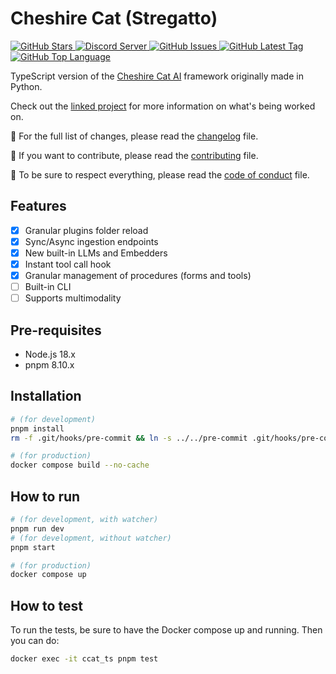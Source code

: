 # Cheshire Cat (Stregatto)

<a href="https://github.com/zAlweNy26/ts-cat">
    <img alt="GitHub Stars" src="https://img.shields.io/github/stars/zAlweNy26/ts-cat">
</a>
<a href="https://discord.gg/bHX5sNFCYU">
    <img alt="Discord Server" src="https://img.shields.io/discord/1092359754917089350?logo=discord">
</a>
<a href="https://github.com/zAlweNy26/ts-cat/issues">
    <img alt="GitHub Issues" src="https://img.shields.io/github/issues/zAlweNy26/ts-cat">
</a>
<a href="https://github.com/zAlweNy26/ts-cat/tags">
    <img alt="GitHub Latest Tag" src="https://img.shields.io/github/v/tag/zAlweNy26/ts-cat">
</a>
<a href="https://github.com/zAlweNy26/ts-cat">
    <img alt="GitHub Top Language" src="https://img.shields.io/github/languages/top/zAlweNy26/ts-cat">
</a>

TypeScript version of the [Cheshire Cat AI](https://github.com/cheshire-cat-ai/core) framework originally made in Python.

Check out the [linked project](https://github.com/zAlweNy26/ts-cat/projects?query=is%3Aopen) for more information on what's being worked on.

📜 For the full list of changes, please read the [changelog](./CHANGELOG.md) file.

👥 If you want to contribute, please read the [contributing](./CONTRIBUTING.md) file.

📃 To be sure to respect everything, please read the [code of conduct](./CODE_OF_CONDUCT.md) file.

## Features

- [x] Granular plugins folder reload
- [x] Sync/Async ingestion endpoints
- [x] New built-in LLMs and Embedders
- [x] Instant tool call hook
- [x] Granular management of procedures (forms and tools)
- [ ] Built-in CLI
- [ ] Supports multimodality

## Pre-requisites

- Node.js 18.x
- pnpm 8.10.x

## Installation

```bash
# (for development)
pnpm install
rm -f .git/hooks/pre-commit && ln -s ../../pre-commit .git/hooks/pre-commit

# (for production)
docker compose build --no-cache
```

## How to run

```bash
# (for development, with watcher)
pnpm run dev
# (for development, without watcher)
pnpm start

# (for production)
docker compose up
```

## How to test

To run the tests, be sure to have the Docker compose up and running. Then you can do:

```bash
docker exec -it ccat_ts pnpm test
```
